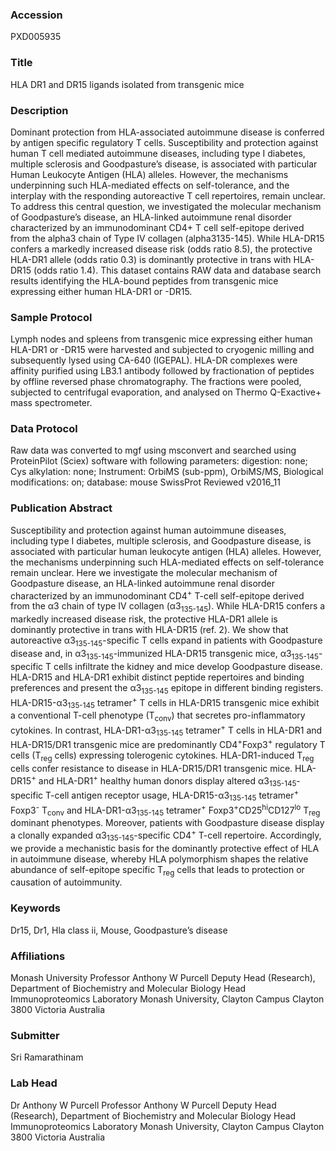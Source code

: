 ### Accession
PXD005935

### Title
HLA DR1 and DR15 ligands isolated from transgenic mice

### Description
Dominant protection from HLA-associated autoimmune disease is conferred by antigen specific regulatory T cells. Susceptibility and protection against human T cell mediated autoimmune diseases, including type I diabetes, multiple sclerosis and Goodpasture’s disease, is associated with particular Human Leukocyte Antigen (HLA) alleles. However, the mechanisms underpinning such HLA-mediated effects on self-tolerance, and the interplay with the responding autoreactive T cell repertoires, remain unclear. To address this central question, we investigated the molecular mechanism of Goodpasture’s disease, an HLA-linked autoimmune renal disorder characterized by an immunodominant CD4+ T cell self-epitope derived from the alpha3 chain of Type IV collagen (alpha3135-145). While HLA-DR15 confers a markedly increased disease risk (odds ratio 8.5), the protective HLA-DR1 allele (odds ratio 0.3) is dominantly protective in trans with HLA-DR15 (odds ratio 1.4). This dataset contains RAW data and database search results identifying the HLA-bound peptides from transgenic mice expressing either human HLA-DR1 or -DR15.

### Sample Protocol
Lymph nodes and spleens from transgenic mice expressing either human HLA-DR1 or -DR15 were harvested and subjected to cryogenic milling and subsequently lysed using CA-640 (IGEPAL). HLA-DR complexes were affinity purified using LB3.1 antibody followed by fractionation of peptides by offline reversed phase chromatography. The fractions were pooled, subjected to centrifugal evaporation, and analysed on Thermo Q-Exactive+ mass spectrometer.

### Data Protocol
Raw data was converted to mgf using msconvert and searched using ProteinPilot (Sciex) software with following parameters: digestion: none; Cys alkylation: none; Instrument: OrbiMS (sub-ppm), OrbiMS/MS, Biological modifications: on; database: mouse SwissProt Reviewed v2016_11

### Publication Abstract
Susceptibility and protection against human autoimmune diseases, including type I diabetes, multiple sclerosis, and Goodpasture disease, is associated with particular human leukocyte antigen (HLA) alleles. However, the mechanisms underpinning such HLA-mediated effects on self-tolerance remain unclear. Here we investigate the molecular mechanism of Goodpasture disease, an HLA-linked autoimmune renal disorder characterized by an immunodominant CD4<sup>+</sup> T-cell self-epitope derived from the &#x3b1;3 chain of type IV collagen (&#x3b1;3<sub>135-145</sub>). While HLA-DR15 confers a markedly increased disease risk, the protective HLA-DR1 allele is dominantly protective in trans with HLA-DR15 (ref. 2). We show that autoreactive &#x3b1;3<sub>135-145</sub>-specific T cells expand in patients with Goodpasture disease and, in &#x3b1;3<sub>135-145</sub>-immunized HLA-DR15 transgenic mice, &#x3b1;3<sub>135-145</sub>-specific T cells infiltrate the kidney and mice develop Goodpasture disease. HLA-DR15 and HLA-DR1 exhibit distinct peptide repertoires and binding preferences and present the &#x3b1;3<sub>135-145</sub> epitope in different binding registers. HLA-DR15-&#x3b1;3<sub>135-145</sub> tetramer<sup>+</sup> T cells in HLA-DR15 transgenic mice exhibit a conventional T-cell phenotype (T<sub>conv</sub>) that secretes pro-inflammatory cytokines. In contrast, HLA-DR1-&#x3b1;3<sub>135-145</sub> tetramer<sup>+</sup> T cells in HLA-DR1 and HLA-DR15/DR1 transgenic mice are predominantly CD4<sup>+</sup>Foxp3<sup>+</sup> regulatory T cells (T<sub>reg</sub> cells) expressing tolerogenic cytokines. HLA-DR1-induced T<sub>reg</sub> cells confer resistance to disease in HLA-DR15/DR1 transgenic mice. HLA-DR15<sup>+</sup> and HLA-DR1<sup>+</sup> healthy human donors display altered &#x3b1;3<sub>135-145</sub>-specific T-cell antigen receptor usage, HLA-DR15-&#x3b1;3<sub>135-145</sub> tetramer<sup>+</sup> Foxp3<sup>-</sup> T<sub>conv</sub> and HLA-DR1-&#x3b1;3<sub>135-145</sub> tetramer<sup>+</sup> Foxp3<sup>+</sup>CD25<sup>hi</sup>CD127<sup>lo</sup> T<sub>reg</sub> dominant phenotypes. Moreover, patients with Goodpasture disease display a clonally expanded &#x3b1;3<sub>135-145</sub>-specific CD4<sup>+</sup> T-cell repertoire. Accordingly, we provide a mechanistic basis for the dominantly protective effect of HLA in autoimmune disease, whereby HLA polymorphism shapes the relative abundance of self-epitope specific T<sub>reg</sub> cells that leads to protection or causation of autoimmunity.

### Keywords
Dr15, Dr1, Hla class ii, Mouse, Goodpasture’s disease

### Affiliations
Monash University
Professor Anthony W Purcell Deputy Head (Research), Department of Biochemistry and Molecular Biology Head Immunoproteomics Laboratory Monash University, Clayton Campus Clayton 3800 Victoria Australia

### Submitter
Sri Ramarathinam

### Lab Head
Dr Anthony W Purcell
Professor Anthony W Purcell Deputy Head (Research), Department of Biochemistry and Molecular Biology Head Immunoproteomics Laboratory Monash University, Clayton Campus Clayton 3800 Victoria Australia


